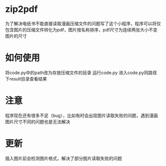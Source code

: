 # zip2pdf
为了解决电纸书不能直接读取漫画压缩文件的问题写了这个小程序，程序可以将仅包含图片的压缩文件转化为pdf，图片按名称排序，pdf尺寸为连续两张大小不变图片的尺寸

# 如何使用
将code.py中的path改为存放压缩文件的目录
运行code.py
进入code.py同路径下result目录查看结果

# 注意
程序现在还有很多不足（bug），比如有时会出现图片读取失败的问题，遇到漫画图片尺寸不同的问题也是无法解决

# 更新
插入图片前会检测图片格式，解决了部分图片读取失败的问题
